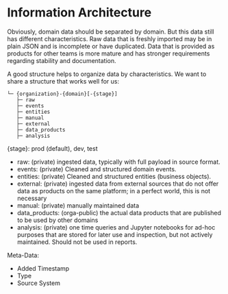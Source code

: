 # Information Architecture

Obviously, domain data should be separated by domain.
But this data still has different characteristics.
Raw data that is freshly imported may be in plain JSON and is incomplete or have duplicated.
Data that is provided as products for other teams is more mature and has stronger requirements
regarding stability and documentation.

A good structure helps to organize data by characteristics.
We want to share a structure that works well for us:

```
└─ {organization}-{domain}[-{stage}]
   ├─ raw
   ├─ events
   ├─ entities
   ├─ manual
   ├─ external
   ├─ data_products
   ├─ analysis 
```

{stage}: prod (default), dev, test

- raw:                 (private) ingested data, typically with full payload in source format.
- events:              (private) Cleaned and structured domain events.
- entities:            (private) Cleaned and structured entities (business objects).
- external:            (private) ingested data from external sources that do not offer data as products on the same platform; in a perfect world, this is not necessary
- manual:              (private) manually maintained data
- data_products:       (orga-public) the actual data products that are published to be used by other domains
- analysis:            (private) one time queries and Jupyter notebooks for ad-hoc purposes that are stored for later use and inspection, but not actively maintained. Should not be used in reports.


Meta-Data:
- Added Timestamp
- Type
- Source System

